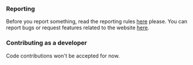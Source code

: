 ### Reporting
Before you report something, read the reporting rules [here](https://github.com/FossifyOrg/General-Discussion#how-do-i-suggest-an-improvement-ask-a-question-or-report-an-issue) please. You can report bugs or request features related to the website [here](https://github.com/FossifyOrg/fossifyorg.github.io/issues).

### Contributing as a developer
Code contributions won't be accepted for now.
